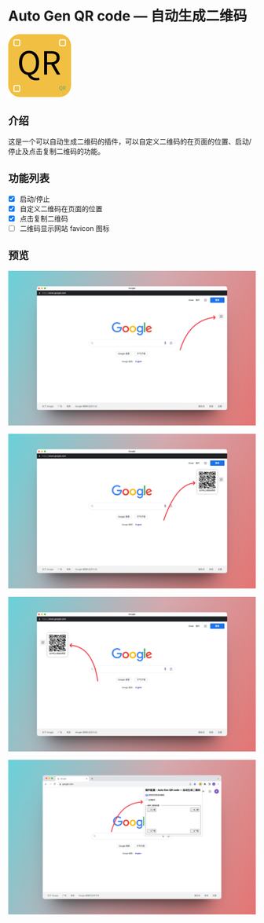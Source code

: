 # Auto Gen QR code — 自动生成二维码

![Logo](logo.png)

## 介绍

这是一个可以自动生成二维码的插件，可以自定义二维码的在页面的位置、启动/停止及点击复制二维码的功能。

## 功能列表

- [x] 启动/停止
- [x] 自定义二维码在页面的位置
- [x] 点击复制二维码
- [ ] 二维码显示网站 favicon 图标

## 预览

![预览图：默认效果](preview1.png)

![预览图：触发效果 左上](preview2.png)

![预览图：触发效果 右上](preview3.png)

![预览图：拓展配置](preview4.png)